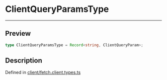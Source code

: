 
      
# ClientQueryParamsType

<div class="api-docs__separator" data-reactroot="">

---

</div><div class="api-docs__section" data-reactroot="">

## Preview

</div><div class="api-docs__preview type single" data-reactroot="">

```ts
type ClientQueryParamsType = Record<string, ClientQueryParam>;
```

</div><div class="api-docs__section" data-reactroot="">

## Description

</div><div class="api-docs__description" data-reactroot=""><span class="api-docs__do-not-parse">



</span></div><div class="api-docs__definition" data-reactroot="">

Defined in [client/fetch.client.types.ts](https://github.com/BetterTyped/hyper-fetch/blob/982ac882/packages/core/src/client/fetch.client.types.ts#L29)

</div>